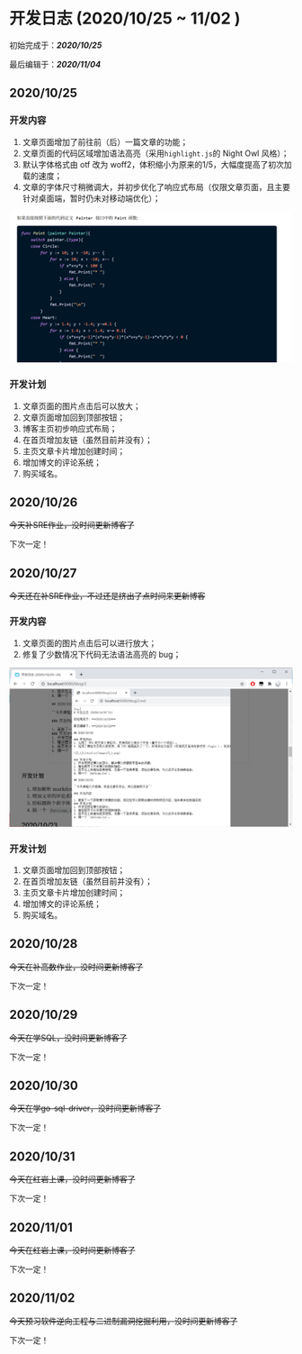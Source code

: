 # 开发日志 (2020/10/25 ~ 11/02 )

初始完成于：***2020/10/25***

最后编辑于：***2020/11/04***

## 2020/10/25

### 开发内容

1. 文章页面增加了前往前（后）一篇文章的功能；
2. 文章页面的代码区域增加语法高亮（采用`highlight.js`的 Night Owl 风格）；
3. 默认字体格式由 otf 改为 woff2，体积缩小为原来的1/5，大幅度提高了初次加载的速度；
4. 文章的字体尺寸稍微调大，并初步优化了响应式布局（仅限文章页面，且主要针对桌面端，暂时仍未对移动端优化）；

![1](/statics/images/blog/4/1.png)

### 开发计划

1. 文章页面的图片点击后可以放大；
2. 文章页面增加回到顶部按钮；
3. 博客主页初步响应式布局；
4. 在首页增加友链（虽然目前并没有）；
5. 主页文章卡片增加创建时间；
6. 增加博文的评论系统；
7. 购买域名。

## 2020/10/26

~~今天补SRE作业，没时间更新博客了~~

下次一定！

## 2020/10/27

~~今天还在补SRE作业，不过还是挤出了点时间来更新博客~~

### 开发内容

1. 文章页面的图片点击后可以进行放大；
2. 修复了少数情况下代码无法语法高亮的 bug；

![2](/statics/images/blog/4/2.png)

### 开发计划

1. 文章页面增加回到顶部按钮；
2. 在首页增加友链（虽然目前并没有）；
3. 主页文章卡片增加创建时间；
4. 增加博文的评论系统；
5. 购买域名。

## 2020/10/28

~~今天在补高数作业，没时间更新博客了~~

下次一定！

## 2020/10/29

~~今天在学SQL，没时间更新博客了~~

下次一定！

## 2020/10/30

~~今天在学go-sql-driver，没时间更新博客了~~

下次一定！

## 2020/10/31

~~今天在红岩上课，没时间更新博客了~~

下次一定！

## 2020/11/01

~~今天在红岩上课，没时间更新博客了~~

下次一定！

## 2020/11/02

~~今天预习软件逆向工程与二进制漏洞挖掘利用，没时间更新博客了~~

下次一定！

